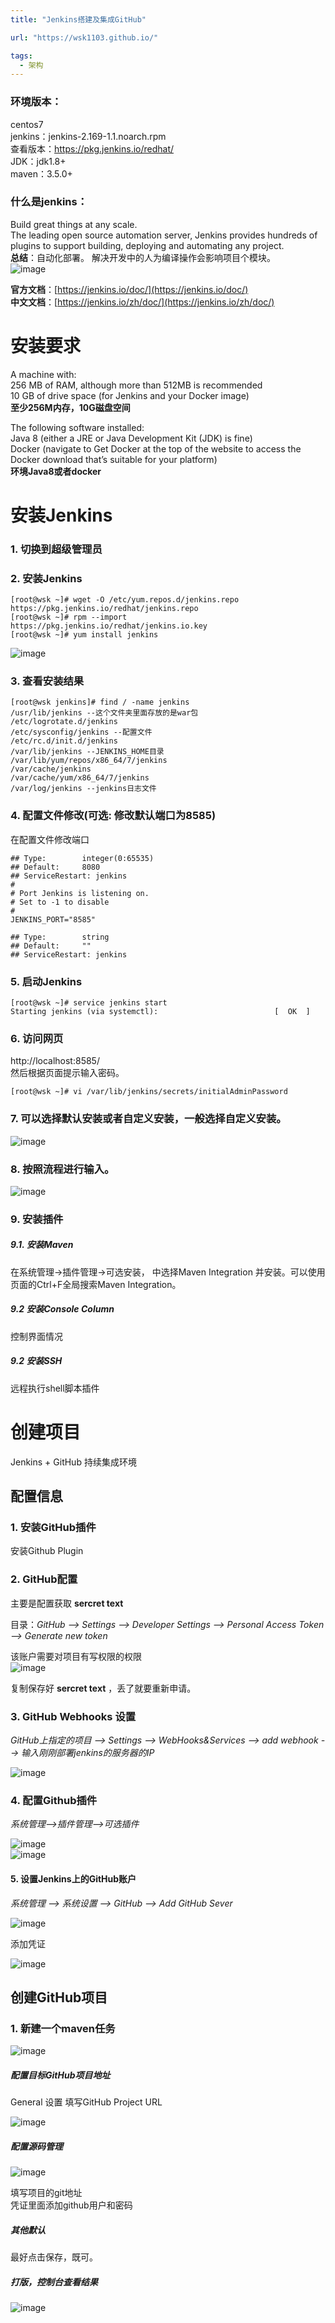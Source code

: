 ```yaml
---
title: "Jenkins搭建及集成GitHub"

url: "https://wsk1103.github.io/"

tags:
  - 架构
---
```

### 环境版本：  
centos7  
jenkins：jenkins-2.169-1.1.noarch.rpm  
查看版本：https://pkg.jenkins.io/redhat/  
JDK：jdk1.8+  
maven：3.5.0+  


### 什么是jenkins：  
Build great things at any scale.  
The leading open source automation server, Jenkins provides hundreds of plugins to support building, deploying and automating any project.  
**总结**：自动化部署。
解决开发中的人为编译操作会影响项目个模块。  
![image](https://raw.githubusercontent.com/wsk1103/images/master/jenkins/1.png)

**官方文档**：[https://jenkins.io/doc/](https://jenkins.io/doc/)  
**中文文档**：[https://jenkins.io/zh/doc/](https://jenkins.io/zh/doc/)

# 安装要求
A machine with:  
256 MB of RAM, although more than 512MB is recommended  
10 GB of drive space (for Jenkins and your Docker image)  
**至少256M内存，10G磁盘空间**

The following software installed:  
Java 8 (either a JRE or Java Development Kit (JDK) is fine)  
Docker (navigate to Get Docker at the top of the website to access the Docker download that’s suitable for your platform)  
**环境Java8或者docker**

# 安装Jenkins

### 1. 切换到超级管理员
### 2. 安装Jenkins
```
[root@wsk ~]# wget -O /etc/yum.repos.d/jenkins.repo https://pkg.jenkins.io/redhat/jenkins.repo
[root@wsk ~]# rpm --import https://pkg.jenkins.io/redhat/jenkins.io.key
[root@wsk ~]# yum install jenkins
```
![image](https://raw.githubusercontent.com/wsk1103/images/master/jenkins/2.png)

### 3. 查看安装结果

```
[root@wsk jenkins]# find / -name jenkins
/usr/lib/jenkins --这个文件夹里面存放的是war包
/etc/logrotate.d/jenkins
/etc/sysconfig/jenkins --配置文件
/etc/rc.d/init.d/jenkins
/var/lib/jenkins --JENKINS_HOME目录
/var/lib/yum/repos/x86_64/7/jenkins
/var/cache/jenkins
/var/cache/yum/x86_64/7/jenkins
/var/log/jenkins --jenkins日志文件
```

### 4. 配置文件修改(可选: 修改默认端口为8585)

在配置文件修改端口

```
## Type:        integer(0:65535)
## Default:     8080
## ServiceRestart: jenkins
#
# Port Jenkins is listening on.
# Set to -1 to disable
#
JENKINS_PORT="8585"

## Type:        string
## Default:     ""
## ServiceRestart: jenkins

```

### 5. 启动Jenkins

```
[root@wsk ~]# service jenkins start
Starting jenkins (via systemctl):                          [  OK  ]

```

### 6. 访问网页
http://localhost:8585/  
然后根据页面提示输入密码。

```
[root@wsk ~]# vi /var/lib/jenkins/secrets/initialAdminPassword
```

### 7. 可以选择默认安装或者自定义安装，一般选择自定义安装。
![image](https://raw.githubusercontent.com/wsk1103/images/master/jenkins/3.1.png)

### 8. 按照流程进行输入。
![image](https://raw.githubusercontent.com/wsk1103/images/master/jenkins/4.png)

### 9. 安装插件
##### 9.1. 安装Maven
在系统管理->插件管理->可选安装， 中选择Maven Integration 并安装。可以使用页面的Ctrl+F全局搜索Maven Integration。

##### 9.2 安装Console Column
控制界面情况

##### 9.2 安装SSH
远程执行shell脚本插件


# 创建项目
Jenkins + GitHub 持续集成环境

## 配置信息

### 1. 安装GitHub插件

安装Github Plugin

### 2. GitHub配置

主要是配置获取 **sercret text**

目录：*GitHub --> Settings --> Developer Settings --> Personal Access Token --> Generate new token*

该账户需要对项目有写权限的权限  
![image](https://raw.githubusercontent.com/wsk1103/images/master/jenkins/5.png) 

复制保存好 **sercret text** ，丢了就要重新申请。

### 3. GitHub Webhooks 设置

*GitHub上指定的项目 --> Settings --> WebHooks&Services --> add webhook --> 输入刚刚部署jenkins的服务器的IP*

![image](https://raw.githubusercontent.com/wsk1103/images/master/jenkins/6.png) 

### 4. 配置Github插件

*系统管理-->插件管理-->可选插件*

![image](https://raw.githubusercontent.com/wsk1103/images/master/jenkins/8.png)  
![image](https://raw.githubusercontent.com/wsk1103/images/master/jenkins/9.png)  

#### 5. 设置Jenkins上的GitHub账户

*系统管理 --> 系统设置 --> GitHub --> Add GitHub Sever*

![image](https://raw.githubusercontent.com/wsk1103/images/master/jenkins/7.png)  

添加凭证

![image](https://raw.githubusercontent.com/wsk1103/images/master/jenkins/9.png)  

## 创建GitHub项目
### 1. 新建一个maven任务
![image](https://raw.githubusercontent.com/wsk1103/images/master/jenkins/10.png)  
##### 配置目标GitHub项目地址
General 设置 填写GitHub Project URL

![image](https://raw.githubusercontent.com/wsk1103/images/master/jenkins/11.png)  
##### 配置源码管理
![image](https://raw.githubusercontent.com/wsk1103/images/master/jenkins/12.png)  

填写项目的git地址  
凭证里面添加github用户和密码  
##### 其他默认
最好点击保存，既可。

##### 打版，控制台查看结果
![image](https://raw.githubusercontent.com/wsk1103/images/master/jenkins/13.png)  

